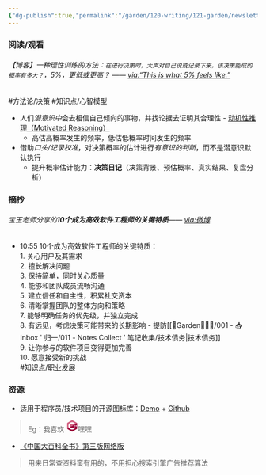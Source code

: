 ```yaml
---
{"dg-publish":true,"permalink":"/garden/120-writing/121-garden/newsletter/newsletter-2023-10-w42/","tags":["Newsletter","时间/2023-10"],"created":"2023-10-22T11:59:45.306+08:00","updated":"2023-10-22T11:59:45.612+08:00"}
---
```



### 阅读/观看
###### 【博客】一种理性训练的方法：`在进行决策时，大声对自己说或记录下来，该决策能成的概率有多大？`，5%，更低或更高？ —— [via:“This is what 5% feels like.”](https://rationalpoker.com/2011/04/21/this-is-what-5-feels-like/)
#方法论/决策 #知识点/心智模型 
- 人们*潜意识中*会去相信自己倾向的事物，并找论据去证明其合理性 - [动机性推理（Motivated Reasoning）](https://www.lesswrong.com/tag/motivated-reasoning)
	- 高估高概率发生的频率，低估低概率时间发生的频率
- 借助*口头/记录校准*，对决策概率的估计进行*有意识的判断*，而不是潜意识默认执行
	- 提升概率估计能力：**决策日记**（决策背景、预估概率、真实结果、复盘分析）



### 摘抄
###### 宝玉老师分享的**10个成为高效软件工程师的关键特质**—— [via:微博](https://weibo.com/1727858283/4956308091175207?wm=3333_2001&from=10D9293010&sourcetype=weixin&s_trans=5853548695_4956308091175207&s_channel=4)
<div class="transclusion internal-embed is-loaded"><div class="markdown-embed">



- 10:55 10个成为高效软件工程师的关键特质：<br>1. 关心用户及其需求 <br>2. 擅长解决问题 <br>3. 保持简单，同时关心质量 <br>4. 能够和团队成员流畅沟通 <br>5. 建立信任和自主性，积累社交资本 <br>6. 清晰掌握团队的整体方向和策略 <br>7. 能够明确任务的优先级，并独立完成 <br>8. 有远见，考虑决策可能带来的长期影响 - 提防[[🏡Garden🧑🏻‍🌾/001 - 📥 Inbox ' 归一/011 - Notes Collect ' 笔记收集/技术债务\|技术债务]]<br>9. 让你参与的软件项目变得更加完善 <br>10. 愿意接受新的挑战<br> #知识点/职业发展 

</div></div>


### 资源
- 适用于程序员/技术项目的开源图标库：[Demo](https://devicon.dev/) + [Github](http://github.com/devicons/devicon/)
> Eg：我喜欢 <svg viewBox="0 0 128 128" height=24><path fill="#D26383" d="M115.4 30.7L67.1 2.9c-.8-.5-1.9-.7-3.1-.7-1.2 0-2.3.3-3.1.7l-48 27.9c-1.7 1-2.9 3.5-2.9 5.4v55.7c0 1.1.2 2.4 1 3.5l106.8-62c-.6-1.2-1.5-2.1-2.4-2.7z"></path><path fill="#9C033A" d="M10.7 95.3c.5.8 1.2 1.5 1.9 1.9l48.2 27.9c.8.5 1.9.7 3.1.7 1.2 0 2.3-.3 3.1-.7l48-27.9c1.7-1 2.9-3.5 2.9-5.4V36.1c0-.9-.1-1.9-.6-2.8l-106.6 62z"></path><path fill="#fff" d="M85.3 76.1C81.1 83.5 73.1 88.5 64 88.5c-13.5 0-24.5-11-24.5-24.5s11-24.5 24.5-24.5c9.1 0 17.1 5 21.3 12.5l13-7.5c-6.8-11.9-19.6-20-34.3-20-21.8 0-39.5 17.7-39.5 39.5s17.7 39.5 39.5 39.5c14.6 0 27.4-8 34.2-19.8l-12.9-7.6z"></path><path d="M82.1 61.8h5.2v-5.3h4.4v5.3H97v4.4h-5.3v5.2h-4.4v-5.2h-5.2v-4.4zm18.5 0h5.2v-5.3h4.4v5.3h5.3v4.4h-5.3v5.2h-4.4v-5.2h-5.2v-4.4z" fill="#fff"></path></svg>嘿嘿
- [《中国大百科全书》第三版网络版](https://www.zgbk.com/)
> 用来日常查资料蛮有用的，不用担心搜索引擎广告推荐算法

